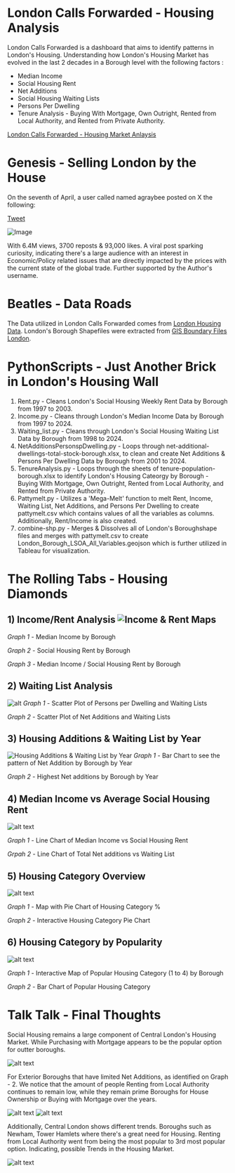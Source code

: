 # London Calls Forwarded - Housing Analysis 

London Calls Forwarded is a dashboard that aims to identify patterns in London's Housing. Understanding how London's Housing Market has evolved in the last 2 decades in a Borough level with the following factors :
* Median Income
* Social Housing Rent
* Net Additions
* Social Housing Waiting Lists
* Persons Per Dwelling
* Tenure Analysis - Buying With Mortgage, Own Outright, Rented from Local Authority, and Rented from Private Authority.

[London Calls Forwarded - Housing Market Anlaysis](https://x.com/agraybee/status/1909266463279440223)

# Genesis - Selling London by the House

On the seventh of April, a user called named agraybee posted on X the following: 

[Tweet](https://x.com/agraybee/status/1909266463279440223)

![Image](image.png)

With 6.4M views, 3700 reposts & 93,000 likes. A viral post sparking curiosity, indicating there's a large audience with an interest in Economic/Policy related issues that are directly impacted by the prices with the current state of the global trade. Further supported by the Author's username.

# Beatles - Data Roads
The Data utilized in London Calls Forwarded comes from [London Housing Data](https://data.london.gov.uk/housing).
London's Borough Shapefiles were extracted from
[GIS Boundary Files London](https://data.london.gov.uk/dataset/statistical-gis-boundary-files-london).

# PythonScripts - Just Another Brick in London's Housing Wall
1) Rent.py - Cleans London's Social Housing Weekly Rent Data by Borough from 1997 to 2003.
2) Income.py - Cleans through London's Median Income Data by Borough from 1997 to 2024.
3) Waiting_list.py - Cleans through London's Social Housing Waiting List Data by Borough from 1998 to 2024. 
4) NetAdditionsPersonspDwelling.py - Loops through net-additional-dwellings-total-stock-borough.xlsx, to clean and create Net Additions & Persons Per Dwelling Data by Borough from 2001 to 2024.
5) TenureAnalysis.py - Loops through the sheets of tenure-population-borough.xlsx to identify London's Housing Cateorgy by Borough - Buying With Mortgage, Own Outright, Rented from Local Authority, and Rented from Private Authority. 
6) Pattymelt.py - Utilizes a 'Mega-Melt' function to melt Rent, Income, Waiting List, Net Additions, and Persons Per Dwelling to create pattymelt.csv which contains values of all the variables as columns. Additionally, Rent/Income is also created.
7) combine-shp.py - Merges & Dissolves all of London's Boroughshape files and merges with pattymelt.csv to create London_Borough_LSOA_All_Variables.geojson which is further utilized in Tableau for visualization.

# The Rolling Tabs - Housing Diamonds 

## 1) Income/Rent Analysis  ![Income & Rent Maps](image-1.png) 
*Graph 1* - Median Income by Borough

*Graph 2* - Social Housing Rent by Borough

*Graph 3* - Median Income / Social Housing Rent by Borough


## 2) Waiting List Analysis 
![alt ](image-2.png)
*Graph 1* - Scatter Plot of Persons per Dwelling and Waiting Lists 

*Graph 2* - Scatter Plot of Net Additions and Waiting Lists 
## 3) Housing Additions & Waiting List by Year 
![Housing Additions & Waiting List by Year](image-3.png)
*Graph 1* - Bar Chart to see the pattern of Net Addition by Borough by Year

*Graph 2* - Highest Net additions by Borough by Year

## 4) Median Income vs Average Social Housing Rent 
![alt text](image-4.png)

*Graph 1* - Line Chart of Median Income vs Social Housing Rent

*Grpah 2* - Line Chart of Total Net additions vs Waiting List 

## 5) Housing Category Overview
![alt text](image-6.png)

*Graph 1* - Map with Pie Chart of Housing Category %

*Graph 2* - Interactive Housing Category Pie Chart 

## 6) Housing Category by Popularity
![alt text](image-7.png)

*Graph 1* - Interactive Map of Popular Housing Category (1 to 4) by Borough 

*Graph 2* - Bar Chart of Popular Housing Category 

# Talk Talk - Final Thoughts

Social Housing remains a large component of Central London's Housing Market. While Purchasing with Mortgage appears to be the popular option for outter boroughs.

![alt text](image-12.png)

For Exterior Boroughs that have limited Net Additions, as identified on Graph - 2. We notice that the amount of people Renting from Local Authority continues to remain low, while they remain prime Boroughs for House Ownership or Buying with Mortgage over the years. 

![alt text](image-8.png)
![alt text](image-10.png)


Additionally, Central London shows different trends. Boroughs such as Newham, Tower Hamlets where there's a great need for Housing. Renting from Local Authority went from being the most popular to 3rd most popular option. Indicating, possible Trends in the Housing Market.

![alt text](image-11.png)

